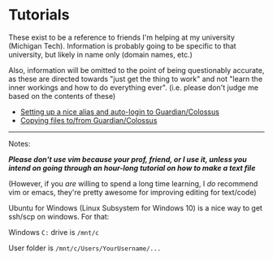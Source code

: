 Tutorials
===

These exist to be a reference to friends I'm helping at my university (Michigan Tech). Information is probably going to be specific to that university, but likely in name only (domain names, etc.)

Also, information will be omitted to the point of being questionably accurate, as these are directed towards "just get the thing to work" and not "learn the inner workings and how to do everything ever". (i.e. please don't judge me based on the contents of these)

* [Setting up a nice alias and auto-login to Guardian/Colossus](ssh_keygen.html)
* [Copying files to/from Guardian/Colossus](scp.html)

---

Notes:

***Please don't use vim because your prof, friend, or I use it, unless you intend on going through an hour-long tutorial on how to make a text file***

(However, if you *are* willing to spend a long time learning, I *do* recommend vim or emacs, they're pretty awesome for improving editing for text/code)

Ubuntu for Windows (Linux Subsystem for Windows 10) is a nice way to get ssh/scp on windows. For that:

Windows `C:` drive is `/mnt/c`

User folder is `/mnt/c/Users/YourUsername/...`
